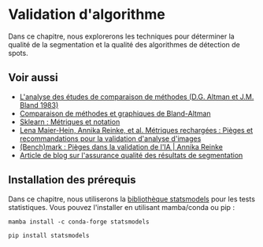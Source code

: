 # Validation d'algorithme

Dans ce chapitre, nous explorerons les techniques pour déterminer la qualité de la segmentation et la qualité des algorithmes de détection de spots.

## Voir aussi
* [L'analyse des études de comparaison de méthodes (D.G. Altman et J.M. Bland 1983)](https://www-users.york.ac.uk/~mb55/meas/ab83.pdf)
* [Comparaison de méthodes et graphiques de Bland-Altman](https://www.youtube.com/watch?v=PbSrSupnZFQ)
* [Sklearn : Métriques et notation](https://scikit-learn.org/stable/modules/model_evaluation.html)
* [Lena Maier-Hein, Annika Reinke, et al. Métriques rechargées : Pièges et recommandations pour la validation d'analyse d'images](https://arxiv.org/abs/2206.01653)
* [(Bench)mark : Pièges dans la validation de l'IA | Annika Reinke](https://www.youtube.com/watch?v=HnRcKln5amw)
* [Article de blog sur l'assurance qualité des résultats de segmentation](https://focalplane.biologists.com/2023/04/13/quality-assurance-of-segmentation-results/)

## Installation des prérequis

Dans ce chapitre, nous utiliserons la [bibliothèque statsmodels](https://www.statsmodels.org/stable/index.html) pour les tests statistiques.
Vous pouvez l'installer en utilisant mamba/conda ou pip :

```
mamba install -c conda-forge statsmodels
```

```
pip install statsmodels
```